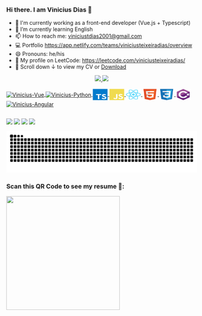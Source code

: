 ### Hi there. I am Vinicius Dias 👋

- 🔭 I'm currently working as a front-end developer (Vue.js + Typescript)
- 🌱 I’m currently learning English
- 📫 How to reach me: viniciustdias2001@gmail.com
- 💻 Portfolio https://app.netlify.com/teams/viniciusteixeiradias/overview
- 😄 Pronouns: he/his
- 🤯 My profile on LeetCode: https://leetcode.com/viniciusteixeiradias/
- 🧾 Scroll down ↓ to view my CV or [Download](https://github.com/viniciusteixeiradias/my-cv/raw/main/Vin%C3%ADcius%20Teixeira%20Dias.pdf)

<div align="center">
  <a href="https://github.com/viniciusteixeiradias">
  <img height="180em" src="https://github-readme-stats.vercel.app/api?username=viniciusteixeiradias&show_icons=true&theme=github_dark&include_all_commits=true&count_private=true"/>
  <img height="180em" src="https://github-readme-stats.vercel.app/api/top-langs/?username=viniciusteixeiradias&layout=compact&langs_count=7&theme=github_dark"/>
</div>
  
<div style="display: inline_block"><br>
  <img align="center" alt="Vinicius-Vue" height="30" width="40" src="https://cdn.jsdelivr.net/gh/devicons/devicon/icons/vuejs/vuejs-original.svg">
  <img align="center" alt="Vinicius-Python" height="30" width="40" src="https://cdn.jsdelivr.net/gh/devicons/devicon/icons/python/python-original.svg">
  <img align="center" alt="Vinicius-Ts" height="30" width="40" src="https://raw.githubusercontent.com/devicons/devicon/master/icons/typescript/typescript-plain.svg">
  <img align="center" alt="Vinicius-Js" height="30" width="40" src="https://raw.githubusercontent.com/devicons/devicon/master/icons/javascript/javascript-plain.svg">
  <img align="center" alt="Vinicius-React" height="30" width="40" src="https://raw.githubusercontent.com/devicons/devicon/master/icons/react/react-original.svg">
  <img align="center" alt="Vinicius-HTML" height="30" width="40" src="https://raw.githubusercontent.com/devicons/devicon/master/icons/html5/html5-original.svg">
  <img align="center" alt="Vinicius-CSS" height="30" width="40" src="https://raw.githubusercontent.com/devicons/devicon/master/icons/css3/css3-original.svg">
  <img align="center" alt="Vinicius-Csharp" height="30" width="40" src="https://raw.githubusercontent.com/devicons/devicon/master/icons/csharp/csharp-original.svg">
  <img align="center" alt="Vinicius-Angular" heigth="20" width="30" src="https://cdn.jsdelivr.net/gh/devicons/devicon/icons/angularjs/angularjs-original.svg" />
</div>
  
  ##
 
<div>
  <a href="https://www.instagram.com/vinicius_txra/" target="_blank"><img src="https://img.shields.io/badge/-Instagram-%23E4405F?style=for-the-badge&logo=instagram&logoColor=white" target="_blank"></a>
 <a href="https://discord.gg/e3h2CGth" target="_blank"><img src="https://img.shields.io/badge/Discord-7289DA?style=for-the-badge&logo=discord&logoColor=white" target="_blank"></a> 
  <a href = "mailto:viniciustdias2001@gmail.com"><img src="https://img.shields.io/badge/-Gmail-%23333?style=for-the-badge&logo=gmail&logoColor=white" target="_blank"></a>
  <a href="https://www.linkedin.com/in/vinicius-dias-46536715a/" target="_blank"><img src="https://img.shields.io/badge/-LinkedIn-%230077B5?style=for-the-badge&logo=linkedin&logoColor=white" target="_blank"></a>   
  
  ![Snake animation](https://github.com/viniciusteixeiradias/viniciusteixeiradias/blob/output/github-contribution-grid-snake.svg)
</div>
 
 ### Scan this QR Code to see my resume 🧾:
<img src="https://user-images.githubusercontent.com/69281620/227127502-da70f938-0c1e-4e0a-9c8e-4d9d57d181bf.png"  width="300" height="300">
  
